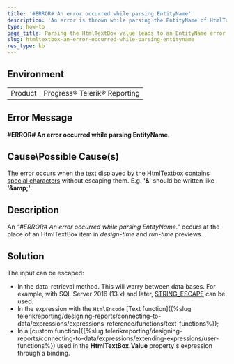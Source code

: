 ```yaml
---
title: '#ERROR# An error occurred while parsing EntityName'
description: 'An error is thrown while parsing the EntityName of HtmlTextBox using special characters in its value'
type: how-to
page_title: Parsing the HtmlTextBox value leads to an EntityName error
slug: htmltextbox-an-error-occurred-while-parsing-entityname
res_type: kb
---
```


## Environment
<table>
	<tr>
		<td>Product</td>
		<td>Progress® Telerik® Reporting</td>
	</tr>
</table>


## Error Message

**#ERROR# An error occurred while parsing EntityName.**

## Cause\Possible Cause(s)

The error occurs when the text displayed by the HtmlTextbox contains [special characters](https://dev.w3.org/html5/html-author/charref) without escaping them. E.g. **'&'** should be written like **'&<span></span>amp;'**.

## Description

An *"#ERROR# An error occurred while parsing EntityName."* occurs at the place of an HtmlTextBox item in *design-time* and *run-time* previews.  

## Solution     
  
The input can be escaped:  

- In the data-retrieval method. This will warry between data bases. For example, with SQL Server 2016 (13.x) and later, [STRING_ESCAPE](https://docs.microsoft.com/en-us/sql/t-sql/functions/string-escape-transact-sql?view=sql-server-ver15) can be used.
- In the expression with the `HtmlEncode` [Text function]({%slug telerikreporting/designing-reports/connecting-to-data/expressions/expressions-reference/functions/text-functions%});
- In a [custom function]({%slug telerikreporting/designing-reports/connecting-to-data/expressions/extending-expressions/user-functions%}) used in the **HtmlTextBox.Value** property's expression through a binding.
